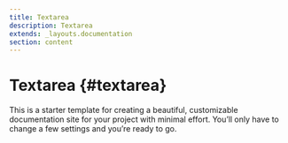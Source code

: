 ```yaml
---
title: Textarea
description: Textarea
extends: _layouts.documentation
section: content
---
```


# Textarea {#textarea}

This is a starter template for creating a beautiful, customizable documentation site for your project with minimal effort. You’ll only have to change a few settings and you’re ready to go.